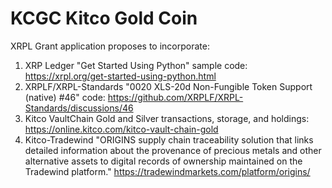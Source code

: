# KCGC Kitco Gold Coin
XRPL Grant application proposes to incorporate: 
1. XRP Ledger "Get Started Using Python" sample code: https://xrpl.org/get-started-using-python.html
2. XRPLF/XRPL-Standards "0020 XLS-20d Non-Fungible Token Support (native) #46" code: https://github.com/XRPLF/XRPL-Standards/discussions/46
3. Kitco VaultChain Gold and Silver transactions, storage, and holdings: https://online.kitco.com/kitco-vault-chain-gold
4. Kitco-Tradewind "ORIGINS supply chain traceability solution that links detailed information about the provenance of precious metals and other alternative assets to digital records of ownership maintained on the Tradewind platform." https://tradewindmarkets.com/platform/origins/ 
